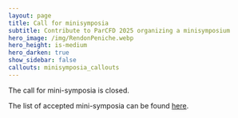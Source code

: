 ```yaml
---
layout: page
title: Call for minisymposia
subtitle: Contribute to ParCFD 2025 organizing a minisymposium
hero_image: /img/RendonPeniche.webp
hero_height: is-medium
hero_darken: true
show_sidebar: false
callouts: minisymposia_callouts
---
```


<!-- {% include notification.html message="Site under construction, information will be updated very soon." %} -->

<!-- To bring together leading experts from CFD, parallel computing, and related topics, we invite you to contribute to the conference program by organizing a minisymposium.  
You can find all related information and the templates for proposing a mini-symposium in the buttons above.
Please submit your mini-symposium proposal latest until March 28 (extended deadline), 2025 to the email: [parcfd2025@enesmerida.unam.mx](mailto:parcfd2025@enesmerida.unam.mx). You will receive a notification of acceptance latest until April 4, 2025. -->

The call for mini-symposia is closed.

The list of accepted mini-symposia can be found [here](/accepted-minisymposia).
